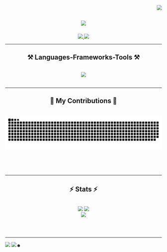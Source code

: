 <img align="right" src="https://visitor-badge.laobi.icu/badge?page_id=EvelinAlvarado.EvelinAlvarado" />

<h1 align="center">
    <img src="https://readme-typing-svg.herokuapp.com/?font=Righteous&size=35&center=true&vCenter=true&width=500&height=70&duration=4000&lines=Hi+There!+👋;+I'm+Evelin+Alvarado!;" />
</h1>
<!--
<h3 align="center">A passionate ### from Peru PE </h3>

<br/>

<div align="center">
 
 🔭 I’m currently working on 
 
 🌱 I’m currently learning **Redis, Tailwind, React Native Expo**

 💬 Ask me about **Node.js, React, Firebase, MongoDB... or 

 ⚡ Fun fact **Game of Thrones Night's Watch cloaks are made from Ikea rugs**
 
 </div> -->
 
<div align="center"> 
  <!--
  <a href="mailto:eve">
    <img src="https://img.shields.io/badge/Gmail-333333?style=for-the-badge&logo=gmail&logoColor=red" /> -->
  </a>
  <a href="https://www.linkedin.com/in/evelinalvarado/" target="_blank">
    <img src="https://img.shields.io/badge/LinkedIn-0077B5?style=for-the-badge&logo=linkedin&logoColor=white" target="_blank" />
  </a>
  <a href="#" target="_blank">
     <img src="https://img.shields.io/badge/Portfolio-FF5722?style=for-the-badge&logo=todoist&logoColor=white" target="_blank" /> <!-- sqlite, safari, google-chrome are other good icon options -->
  </a>
</div>

 <hr/>
 
<h2 align="center">⚒️ Languages-Frameworks-Tools ⚒️</h2>
<br/>
<div align="center">
    <img src="https://skillicons.dev/icons?i=html,css,javascript,vscode,github,figma" />
    <!--<img src="https://skillicons.dev/icons?i=nodejs,python,javascript,typescript,express,firebase,mongodb,c,java,nextjsk" /><br>-->
</div>

<br/>
<hr/>

<div align="center">
  <h2>🐍 My Contributions 🐍</h2>
  <br>
  <img alt="snake eating my contributions" src="https://raw.githubusercontent.com/EvelinAlvarado/EvelinAlvarado/output/github-contribution-grid-snake.svg" />
  
  <br/><br/><br/>
</div>

<hr/>

<h2 align="center">⚡ Stats ⚡</h2>
<br>

<div align=center>
  <img width=390 height="" src="https://github-readme-stats.vercel.app/api?username=EvelinAlvarado&theme=shades-of-purple&show_icons=true&hide_border=true&count_private=true"/>
  <img width=390 src="https://github-readme-streak-stats.herokuapp.com/?user=EvelinAlvarado&theme=shades-of-purple&hide_border=true"/><br/>
  <img width=390 src="https://github-readme-stats.vercel.app/api/top-langs/?username=EvelinAlvarado&theme=shades-of-purple&show_icons=true&hide_border=true&layout=compact"/>
</div>

<br/><br/>
<hr/>

<div> 
  <a href="https://www.linkedin.com/in/evelinalvarado/" target="_blank"><img src="https://img.shields.io/badge/-LinkedIn-%230077B5?style=for-the-badge&logo=linkedin&logoColor=white" target="_blank"></a>
  <a href="https://open.spotify.com/user/evelinalvarado" target="_blank"><img src="https://img.shields.io/badge/Spotify-1ED760?&style=for-the-badge&logo=spotify&logoColor=white" target="_blank"></a>☻
  
</div>

<!--
**EvelinAlvarado/EvelinAlvarado** is a ✨ _special_ ✨ repository because its `README.md` (this file) appears on your GitHub profile.

Here are some ideas to get you started:

- 🔭 I’m currently working on ...
- 🌱 I’m currently learning ...
- 👯 I’m looking to collaborate on ...
- 🤔 I’m looking for help with ...
- 💬 Ask me about ...
- 📫 How to reach me: ...
- 😄 Pronouns: ...
- ⚡ Fun fact: ...
-->
  

